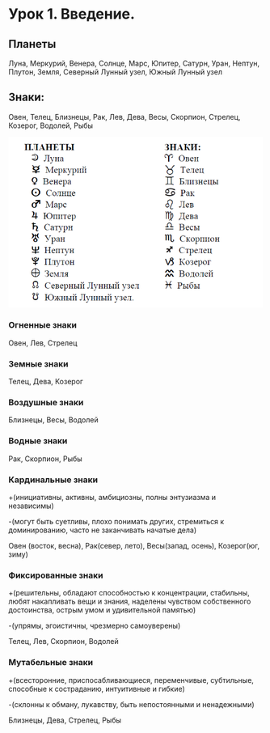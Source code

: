 <!DOCTYPE html>
<html lang="en">
  <head>
    <meta charset="utf-8">
    <link rel="stylesheet" type="text/css" href="../assets/stylesheets/fonts/fonts.css" />
    <link rel="stylesheet" href="../assets/stylesheets/main.css">
  </head>
</html>

# Урок 1. Введение.

## Планеты
Луна, Меркурий, Венера, Солнце, Марс, Юпитер, Сатурн, Уран, Нептун, Плутон, Земля, Северный Лунный узел, Южный Лунный узел

## Знаки:
Овен, Телец, Близнецы, Рак, Лев, Дева, Весы, Скорпион, Стрелец, Козерог, Водолей, Рыбы

![alt text](../assets/images/planetes_signs.png "Planetes and Zodiac signs")

### Огненные знаки
Овен, Лев, Стрелец

### Земные знаки
Телец, Дева, Козерог

### Воздушные знаки
Близнецы, Весы, Водолей

### Водные знаки
Рак, Скорпион, Рыбы

### Кардинальные знаки 
+(инициативны, активны, амбициозны, полны энтузиазма и независимы)

-(могут быть суетливы, плохо понимать других, стремиться к доминированию, часто не заканчивать начатые дела)

Овен (восток, весна), Рак(север, лето), Весы(запад, осень), Козерог(юг, зиму)

### Фиксированные знаки
+(решительны, обладают способностью к концентрации, стабильны, любят накапливать вещи и знания, наделены чувством собственного достоинства, острым умом и удивительной памятью)

-(упрямы, эгоистичны, чрезмерно самоуверены)

Телец, Лев, Скорпион, Водолей

### Мутабельные знаки
+(всесторонние, приспосабливающиеся, переменчивые, субтильные, способные к состраданию, интуитивные и гибкие)

-(склонны к обману, лукавству, быть непостоянными и ненадежными)

Близнецы, Дева, Стрелец, Рыбы









